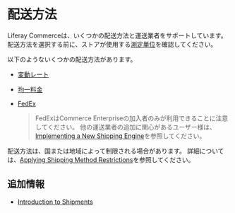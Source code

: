 # 配送方法

Liferay Commerceは、いくつかの配送方法と運送業者をサポートしています。 配送方法を選択する前に、ストアが使用する[測定単位](../../orders-and-fulfillment/configuring-shipping-methods/measurement-units.md)を確認してください。

以下のようないくつかの配送方法があります。

  - [変動レート](../../orders-and-fulfillment/configuring-shipping-methods/using-the-variable-rate-shipping-method.md)

  - [均一料金](../../orders-and-fulfillment/configuring-shipping-methods/using-the-flat-rate-shipping-method.md)

  - [FedEx](../../orders-and-fulfillment/configuring-shipping-methods/using-fedex-as-a-carrier-method.md)

    > FedExはCommerce Enterpriseの加入者のみが利用できることに注意してください。 他の運送業者の追加に関心があるユーザー様は、[Implementing a New Shipping Engine](../../developer-guide/tutorials/implementing-a-new-shipping-engine.md)を参照してください。

配送方法は、国または地域によって制限される場合があります。 詳細については、[Applying Shipping Method Restrictions](../../orders-and-fulfillment/configuring-shipping-methods/applying-shipping-method-restrictions.md)を参照してください。

## 追加情報

  - [Introduction to Shipments](../../orders-and-fulfillment/managing-shipments/introduction-to-shipments.md)
